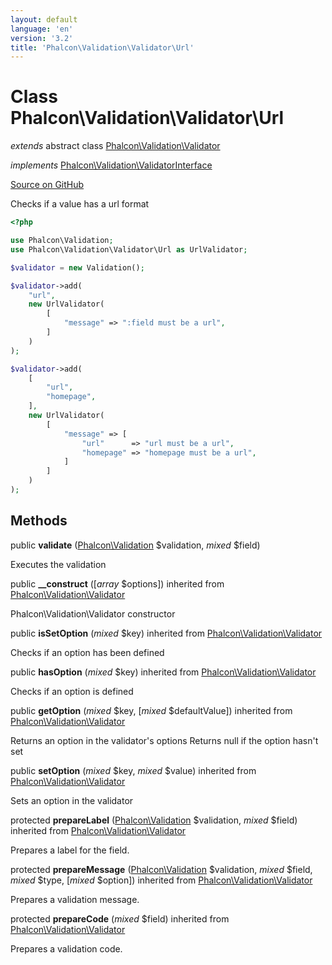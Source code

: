 ```yaml
---
layout: default
language: 'en'
version: '3.2'
title: 'Phalcon\Validation\Validator\Url'
---
```

# Class **Phalcon\Validation\Validator\Url**

*extends* abstract class [Phalcon\Validation\Validator](/3.2/en/api/Phalcon_Validation_Validator)

*implements* [Phalcon\Validation\ValidatorInterface](/3.2/en/api/Phalcon_Validation_ValidatorInterface)

<a href="https://github.com/phalcon/cphalcon/tree/v3.2.0/phalcon/validation/validator/url.zep" class="btn btn-default btn-sm">Source on GitHub</a>

Checks if a value has a url format

```php
<?php

use Phalcon\Validation;
use Phalcon\Validation\Validator\Url as UrlValidator;

$validator = new Validation();

$validator->add(
    "url",
    new UrlValidator(
        [
            "message" => ":field must be a url",
        ]
    )
);

$validator->add(
    [
        "url",
        "homepage",
    ],
    new UrlValidator(
        [
            "message" => [
                "url"      => "url must be a url",
                "homepage" => "homepage must be a url",
            ]
        ]
    )
);

```


## Methods
public  **validate** ([Phalcon\Validation](/3.2/en/api/Phalcon_Validation) $validation, *mixed* $field)

Executes the validation



public  **__construct** ([*array* $options]) inherited from [Phalcon\Validation\Validator](/3.2/en/api/Phalcon_Validation_Validator)

Phalcon\Validation\Validator constructor



public  **isSetOption** (*mixed* $key) inherited from [Phalcon\Validation\Validator](/3.2/en/api/Phalcon_Validation_Validator)

Checks if an option has been defined



public  **hasOption** (*mixed* $key) inherited from [Phalcon\Validation\Validator](/3.2/en/api/Phalcon_Validation_Validator)

Checks if an option is defined



public  **getOption** (*mixed* $key, [*mixed* $defaultValue]) inherited from [Phalcon\Validation\Validator](/3.2/en/api/Phalcon_Validation_Validator)

Returns an option in the validator's options
Returns null if the option hasn't set



public  **setOption** (*mixed* $key, *mixed* $value) inherited from [Phalcon\Validation\Validator](/3.2/en/api/Phalcon_Validation_Validator)

Sets an option in the validator



protected  **prepareLabel** ([Phalcon\Validation](/3.2/en/api/Phalcon_Validation) $validation, *mixed* $field) inherited from [Phalcon\Validation\Validator](/3.2/en/api/Phalcon_Validation_Validator)

Prepares a label for the field.



protected  **prepareMessage** ([Phalcon\Validation](/3.2/en/api/Phalcon_Validation) $validation, *mixed* $field, *mixed* $type, [*mixed* $option]) inherited from [Phalcon\Validation\Validator](/3.2/en/api/Phalcon_Validation_Validator)

Prepares a validation message.



protected  **prepareCode** (*mixed* $field) inherited from [Phalcon\Validation\Validator](/3.2/en/api/Phalcon_Validation_Validator)

Prepares a validation code.



